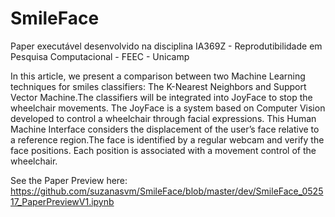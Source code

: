 # SmileFace
Paper executável desenvolvido na disciplina IA369Z - Reprodutibilidade em Pesquisa Computacional - FEEC - Unicamp

In this article, we present a comparison between two Machine Learning techniques for smiles classifiers: The K-Nearest Neighbors and Support Vector Machine.The classifiers will be integrated into JoyFace to stop the wheelchair movements.
The JoyFace is a system based on Computer Vision developed to control a wheelchair through facial expressions. This Human Machine Interface considers the displacement of the user’s face relative to a reference region.The face is identified by a regular webcam and verify the face positions. Each position is associated with a movement control of the wheelchair.

See the Paper Preview here: https://github.com/suzanasvm/SmileFace/blob/master/dev/SmileFace_052517_PaperPreviewV1.ipynb


